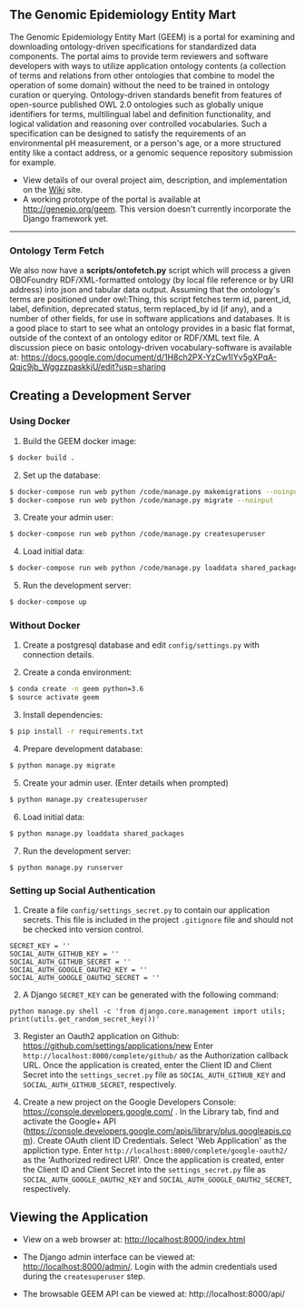 ## The Genomic Epidemiology Entity Mart

The Genomic Epidemiology Entity Mart (GEEM) is a portal for examining and downloading ontology-driven specifications for standardized data components. The portal aims to provide term reviewers and software developers with ways to utilize application ontology contents (a collection of terms and relations from other ontologies that combine to model the operation of some domain) without the need to be trained in ontology curation or querying. Ontology-driven standards benefit from features of open-source published OWL 2.0 ontologies such as globally unique identifiers for terms, multilingual label and definition functionality, and logical validation and reasoning over controlled vocabularies. Such a specification can be designed to satisfy the requirements of an environmental pH measurement, or a person's age, or a more structured entity like a contact address, or a genomic sequence repository submission for example. 

* View details of our overal project aim, description, and implementation on the [Wiki](https://github.com/GenEpiO/geem/wiki/) site.
* A working prototype of the portal is available at <http://genepio.org/geem>. This version doesn't currently incorporate the Django framework yet.

___________

### Ontology Term Fetch
We also now have a **scripts/ontofetch.py** script which will process a given OBOFoundry RDF/XML-formatted ontology (by local file reference or by URI address) into json and tabular data output.  Assuming that the ontology's terms are positioned under owl:Thing, this script fetches term id, parent_id, label, definition, deprecated status, term replaced_by id (if any), and a number of other fields, for use in software applications and databases. It is a good place to start to see what an ontology provides in a basic flat format, outside of the context of an ontology editor or RDF/XML text file. A discussion piece on basic ontology-driven vocabulary-software is available at: https://docs.google.com/document/d/1H8ch2PX-YzCw1IYv5gXPqA-Qqjc9jb_WggzzpaskkjU/edit?usp=sharing

## Creating a Development Server

### Using Docker

1. Build the GEEM docker image:

```bash
$ docker build .
```

2. Set up the database:

```bash
$ docker-compose run web python /code/manage.py makemigrations --noinput
$ docker-compose run web python /code/manage.py migrate --noinput
```

3. Create your admin user:

```bash
$ docker-compose run web python /code/manage.py createsuperuser
```

4. Load initial data:

```bash
$ docker-compose run web python /code/manage.py loaddata shared_packages
```

5. Run the development server:

```bash
$ docker-compose up
```

### Without Docker

1. Create a postgresql database and edit `config/settings.py` with connection details.

2. Create a conda environment:

```bash
$ conda create -n geem python=3.6
$ source activate geem
```

3. Install dependencies:

```bash
$ pip install -r requirements.txt
```

4. Prepare development database:

```bash
$ python manage.py migrate
```

5. Create your admin user. (Enter details when prompted)

```bash
$ python manage.py createsuperuser
```

6. Load initial data:

```bash
$ python manage.py loaddata shared_packages
```

7. Run the development server:

```
$ python manage.py runserver
```

### Setting up Social Authentication

1. Create a file `config/settings_secret.py` to contain our application secrets. This file is included in the project `.gitignore` file and should not be checked into version control.

```
SECRET_KEY = ''
SOCIAL_AUTH_GITHUB_KEY = ''
SOCIAL_AUTH_GITHUB_SECRET = ''
SOCIAL_AUTH_GOOGLE_OAUTH2_KEY = ''
SOCIAL_AUTH_GOOGLE_OAUTH2_SECRET = ''
```

2. A Django `SECRET_KEY` can be generated with the following command:

```
python manage.py shell -c 'from django.core.management import utils; print(utils.get_random_secret_key())'
```

3. Register an Oauth2 application on Github: https://github.com/settings/applications/new Enter `http://localhost:8000/complete/github/` as the Authorization callback URL. Once the application is created, enter the Client ID and Client Secret into the `settings_secret.py` file as `SOCIAL_AUTH_GITHUB_KEY` and `SOCIAL_AUTH_GITHUB_SECRET`, respectively.

4. Create a new project on the Google Developers Console: https://console.developers.google.com/ . In the Library tab, find and activate the Google+ API (https://console.developers.google.com/apis/library/plus.googleapis.com). Create OAuth client ID Credentials. Select 'Web Application' as the appliction type. Enter `http://localhost:8000/complete/google-oauth2/` as the 'Authorized redirect URI'. Once the application is created, enter the Client ID and Client Secret into the `settings_secret.py` file as `SOCIAL_AUTH_GOOGLE_OAUTH2_KEY` and `SOCIAL_AUTH_GOOGLE_OAUTH2_SECRET`, respectively.

## Viewing the Application

 - View on a web browser at: [http://localhost:8000/index.html](http://localhost:8000/index.html)

 - The Django admin interface can be viewed at: [http://localhost:8000/admin/](http://localhost:8000/admin/). Login with the admin credentials used during the `createsuperuser` step.

 - The browsable GEEM API can be viewed at: http://localhost:8000/api/


